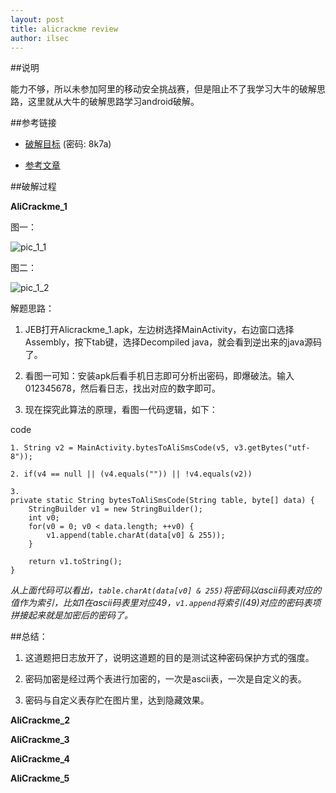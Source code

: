 ```yaml
---
layout: post
title: alicrackme review
author: ilsec
---
```


##说明

能力不够，所以未参加阿里的移动安全挑战赛，但是阻止不了我学习大牛的破解思路，这里就从大牛的破解思路学习android破解。

##参考链接

* [破解目标] (密码: 8k7a)

* [参考文章]

##破解过程

**AliCrackme_1**

图一：

![pic_1_1](http://f8.topit.me/8/06/49/112252130002e49068l.jpg)

图二：

![pic_1_2](http://fb.topit.me/b/9c/53/1122585776234539cbo.jpg)

解题思路：

1. JEB打开Alicrackme_1.apk，左边树选择MainActivity，右边窗口选择Assembly，按下tab键，选择Decompiled java，就会看到逆出来的java源码了。
	
2. 看图一可知：安装apk后看手机日志即可分析出密码，即爆破法。输入012345678，然后看日志，找出对应的数字即可。
	
3. 现在探究此算法的原理，看图一代码逻辑，如下：

code

	1. String v2 = MainActivity.bytesToAliSmsCode(v5, v3.getBytes("utf-8"));
       
	2. if(v4 == null || (v4.equals("")) || !v4.equals(v2))

	3.
	private static String bytesToAliSmsCode(String table, byte[] data) {
        StringBuilder v1 = new StringBuilder();
        int v0;
        for(v0 = 0; v0 < data.length; ++v0) {
            v1.append(table.charAt(data[v0] & 255));
        }

        return v1.toString();
    }

*从上面代码可以看出，`table.charAt(data[v0] & 255)`将密码以ascii码表对应的值作为索引，比如1在ascii码表里对应49，`v1.append`将索引(49)对应的密码表项拼接起来就是加密后的密码了。*

##总结：

1. 这道题把日志放开了，说明这道题的目的是测试这种密码保护方式的强度。

2. 密码加密是经过两个表进行加密的，一次是ascii表，一次是自定义的表。

3. 密码与自定义表存贮在图片里，达到隐藏效果。


**AliCrackme_2**

**AliCrackme_3**

**AliCrackme_4**

**AliCrackme_5**


[破解目标]: http://pan.baidu.com/s/1bns8LAJ

[参考文章]: http://bbs.pediy.com/showthread.php?t=197235
